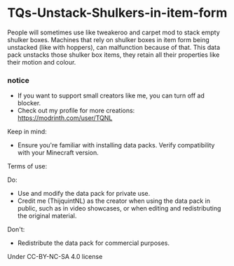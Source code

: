 # TQs-Unstack-Shulkers-in-item-form
People will sometimes use like tweakeroo and carpet mod to stack empty shulker boxes. Machines that rely on shulker boxes in item form being unstacked (like with hoppers), can malfunction because of that.
This data pack unstacks those shulker box items, they retain all their properties like their motion and colour.

### notice
- If you want to support small creators like me, you can turn off ad blocker.
- Check out my profile for more creations: https://modrinth.com/user/TQNL

Keep in mind:
- Ensure you're familiar with installing data packs.
Verify compatibility with your Minecraft version.

Terms of use:

Do:
- Use and modify the data pack for private use.
- Credit me (ThijquintNL) as the creator when using the data pack in public, such as in video showcases, or when editing and redistributing the original material.

Don't:
- Redistribute the data pack for commercial purposes.


Under CC-BY-NC-SA 4.0 license
